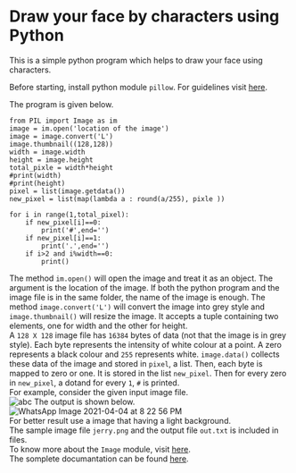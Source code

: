 # Draw your face by characters using Python
This is a simple python program which helps to draw your face using characters. 

Before starting, install python module ```pillow```. For guidelines visit [here](https://pillow.readthedocs.io/en/latest/installation.html).

The program is given below.
```python3
from PIL import Image as im
image = im.open('location of the image')
image = image.convert('L')
image.thumbnail((128,128))
width = image.width
height = image.height
total_pixle = width*height
#print(width)
#print(height)
pixel = list(image.getdata())
new_pixel = list(map(lambda a : round(a/255), pixle ))

for i in range(1,total_pixel):
    if new_pixel[i]==0:
        print('#',end='')
    if new_pixel[i]==1:
        print('.',end='')
    if i>2 and i%width==0:
        print()

```
The method ```im.open()``` will open the image and treat it as an object. The argument is the location of the image. If both the python program and the image file is in the same folder, the name of the image is enough. The method ```image.convert('L')``` will convert the image into grey style and ```image.thumbnail()``` will resize the image. It accepts a tuple containing two elements, one for width and the other for height.<br/>
A ```128 X 128``` image file has ```16384``` bytes of data (not that the image is in grey style). Each byte represents the intensity of white colour at a point. A zero represents a black colour and ```255``` represents white. ```image.data()``` collects these data of the image and stored in  ```pixel```, a list. Then, each byte is mapped to zero or one. It is stored in the list ```new_pixel```. Then for every zero in ```new_pixel```, a dotand for every ```1```, ```#``` is printed.<br/>
For example, consider the given input image file.<br/>
![abc](https://user-images.githubusercontent.com/62181643/113512894-8258a000-9584-11eb-813b-c47d97de4a0f.png)
The output is shown below. <br/>
![WhatsApp Image 2021-04-04 at 8 22 56 PM](https://user-images.githubusercontent.com/62181643/113512928-b0d67b00-9584-11eb-92dd-3af8d96c0b7f.jpeg)<br/>
For better result use a image that having a light background.<br/>
The sample image file ```jerry.png``` and the output file ```out.txt``` is included in files.<br/>
To know more about the ```Image``` module, visit [here](https://pillow.readthedocs.io/en/stable/reference/Image.html).<br/>
The somplete documantation can be found [here](https://pillow.readthedocs.io/en/stable/).

